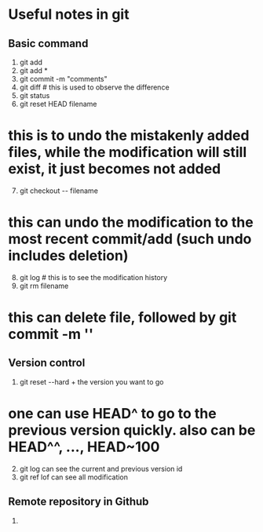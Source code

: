 # Useful notes in git

## Basic command
1. git add
2. git add *
3. git commit -m "comments"
4. git diff # this is used to observe the difference
5. git status
6. git reset HEAD filename  
 # this is to undo the mistakenly added files, while the modification will still exist, it just becomes not added
7. git checkout -- filename  
 # this can undo the modification to the most recent commit/add (such undo includes deletion)
8. git log # this is to see the modification history
9. git rm filename  
 # this can delete file, followed by git commit -m ''

## Version control

1. git reset --hard + the version you want to go  
 # one can use HEAD^ to go to the previous version quickly. also can be HEAD^^, ..., HEAD~100
2. git log can see the current and previous version id 
3. git ref lof can see all modification

## Remote repository in Github

1. 
